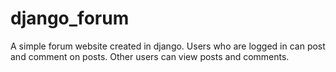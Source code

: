# django_forum
A simple forum website created in django. Users who are logged in can post and comment on posts. Other users can view posts and comments.
